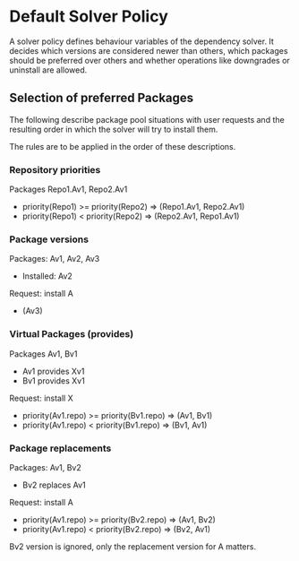 # Default Solver Policy

A solver policy defines behaviour variables of the dependency solver. It decides
which versions are considered newer than others, which packages should be
preferred over others and whether operations like downgrades or uninstall are
allowed.

## Selection of preferred Packages

The following describe package pool situations with user requests and the
resulting order in which the solver will try to install them.

The rules are to be applied in the order of these descriptions.

### Repository priorities

Packages Repo1.Av1, Repo2.Av1

* priority(Repo1) >= priority(Repo2) => (Repo1.Av1, Repo2.Av1)
* priority(Repo1) <  priority(Repo2) => (Repo2.Av1, Repo1.Av1)

### Package versions

Packages: Av1, Av2, Av3

* Installed: Av2

Request: install A

* (Av3)

### Virtual Packages (provides)

Packages Av1, Bv1

* Av1 provides Xv1
* Bv1 provides Xv1

Request: install X

* priority(Av1.repo) >= priority(Bv1.repo) => (Av1, Bv1)
* priority(Av1.repo) <  priority(Bv1.repo) => (Bv1, Av1)

### Package replacements

Packages: Av1, Bv2

* Bv2 replaces Av1

Request: install A

* priority(Av1.repo) >= priority(Bv2.repo) => (Av1, Bv2)
* priority(Av1.repo) <  priority(Bv2.repo) => (Bv2, Av1)

Bv2 version is ignored, only the replacement version for A matters.
